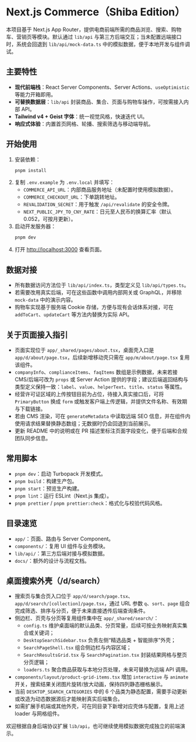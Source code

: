 # Next.js Commerce（Shiba Edition）

本项目基于 Next.js App Router，提供电商前端所需的商品浏览、搜索、购物车、营销页等模块。默认通过 `lib/api` 与第三方后端交互；当未配置远端接口时，系统会回退到 `lib/api/mock-data.ts` 中的模拟数据，便于本地开发与组件调试。

## 主要特性

- **现代前端栈**：React Server Components、Server Actions、`useOptimistic` 等能力开箱即用。
- **可替换数据层**：`lib/api` 封装商品、集合、页面与购物车操作，可按需接入内部 API。
- **Tailwind v4 + Geist 字体**：统一视觉风格，快速迭代 UI。
- **响应式体验**：内置首页网格、轮播、搜索筛选与移动端导航。

## 开始使用

1. 安装依赖：
   ```bash
   pnpm install
   ```
2. 复制 `.env.example` 为 `.env.local` 并填写：
   - `COMMERCE_API_URL`：内部商品服务地址（未配置时使用模拟数据）。
   - `COMMERCE_CHECKOUT_URL`：下单跳转地址。
   - `REVALIDATION_SECRET`：用于触发 `/api/revalidate` 的安全令牌。
   - `NEXT_PUBLIC_JPY_TO_CNY_RATE`：日元至人民币的换算汇率（默认 0.052，可按月更新）。
3. 启动开发服务器：
   ```bash
   pnpm dev
   ```
4. 打开 [http://localhost:3000](http://localhost:3000) 查看页面。

## 数据对接

- 所有数据访问方法位于 `lib/api/index.ts`，类型定义见 `lib/api/types.ts`。
- 若需要改用真实后端，可在这些函数中调用内部网关或 GraphQL，并移除 `mock-data` 中的演示内容。
- 购物车实现基于服务端 Cookie 存储，方便与现有会话体系对接，可在 `addToCart`、`updateCart` 等方法内替换为实际 API。

## 关于页面接入指引

- 页面实现位于 `app/_shared/pages/about.tsx`，桌面壳入口是 `app/d/about/page.tsx`，后续新增移动壳只需在 `app/m/about/page.tsx` 复用该组件。
- `companyInfo`、`complianceItems`、`faqItems` 数组是示例数据，未来若接 CMS/后端可改为 `props` 或 Server Action 提供的字段；建议后端返回结构与类型定义保持一致：`label`、`value`、`helperText`、`title`、`status` 等属性。
- 经营许可证区域的上传按钮目前为占位，待接入真实接口后，可将 `PrimaryButton` 换成 `form` 或触发客户端上传逻辑，并提供文件名称、有效期与下载链接。
- 若由 CMS 渲染，可在 `generateMetadata` 中读取远端 SEO 信息，并在组件内使用请求结果替换静态数组；无数据时仍会回退到当前展示。
- 更新 README 中的说明或在 PR 描述里标注页面字段变化，便于后端和合规团队同步信息。

## 常用脚本

- `pnpm dev`：启动 Turbopack 开发模式。
- `pnpm build`：构建生产包。
- `pnpm start`：预览生产构建。
- `pnpm lint`：运行 ESLint（Next.js 集成）。
- `pnpm prettier` / `pnpm prettier:check`：格式化与校验代码风格。

## 目录速览

- `app/`：页面、路由与 Server Component。
- `components/`：复用 UI 组件与业务模块。
- `lib/api/`：第三方后端对接与模拟数据。
- `docs/`：额外的设计与流程文档。

## 桌面搜索外壳（/d/search）

- 搜索页与集合页入口位于 `app/d/search/page.tsx`、`app/d/search/[collection]/page.tsx`，通过 URL 参数 `q`、`sort`、`page` 组合完成筛选、排序与分页，便于未来直接透传后端查询条件。
- 侧边栏、页壳与分页等复用组件集中在 `app/_shared/search/`：
  - `config.ts` 维护桌面端的默认品类、分页常量，后续可按业务映射真实集合或关键词；
  - `DesktopSearchSidebar.tsx` 负责左侧“精选品类 + 智能排序”外壳；
  - `SearchPageShell.tsx` 组合侧边栏与内容区域；
  - `SearchResultsGrid.tsx` 与 `SearchPagination.tsx` 封装结果网格与整页分页逻辑；
  - `loaders.ts` 聚合商品获取与本地分页处理，未来可替换为远端 API 调用。
- `components/layout/product-grid-items.tsx` 增加 `interactive` 与 `animate` 开关，搜索结果关闭图片旋转/放大动画，保持四列静态栅格展示。
- 当前 `DESKTOP_SEARCH_CATEGORIES` 中的 6 个品类为静态配置，需要手动更新或改造为动态数据源后才能映射真实后端集合。
- 如需扩展手机端或其他外壳，可在同目录下新增对应壳体与配置，复用上述 loader 与网格组件。

欢迎根据自身后端协议扩展 `lib/api`，也可继续使用模拟数据完成独立的前端演示。
